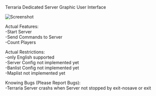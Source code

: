 Terraria Dedicated Server Graphic User Interface

![Screenshot](http://www.web-regensburg.de/terraria/TerrariaDS.png "Screenshot")

Actual Features:  
-Start Server  
-Send Commands to Server  
-Count Players 

Actual Restrictions:  
-only English supported  
-Server Config not implemented yet  
-Banlist Config not implemented yet  
-Maplist not implemented yet  

Knowing Bugs (Please Report Bugs):  
-Terraria Server crashs when Server not stopped by exit-nosave or exit